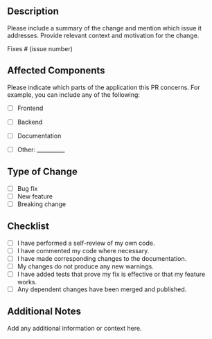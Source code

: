 ## Description
Please include a summary of the change and mention which issue it addresses. Provide relevant context and motivation for the change.

Fixes # (issue number)


## Affected Components
Please indicate which parts of the application this PR concerns. For example, you can include any of the following:
- [ ] Frontend
- [ ] Backend
- [ ] Documentation
- [ ] Other: __________


## Type of Change
- [ ] Bug fix
- [ ] New feature
- [ ] Breaking change

## Checklist
- [ ] I have performed a self-review of my own code.
- [ ] I have commented my code where necessary.
- [ ] I have made corresponding changes to the documentation.
- [ ] My changes do not produce any new warnings.
- [ ] I have added tests that prove my fix is effective or that my feature works.
- [ ] Any dependent changes have been merged and published.

## Additional Notes
Add any additional information or context here.
